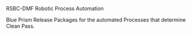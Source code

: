RSBC-DMF Robotic Process Automation

Blue Prism Release Packages for the automated Processes that determine Clean Pass.
